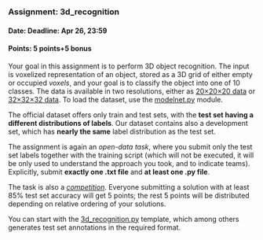 ### Assignment: 3d_recognition
#### Date: Deadline: Apr 26, 23:59
#### Points: 5 points+5 bonus

Your goal in this assignment is to perform 3D object recognition. The input
is voxelized representation of an object, stored as a 3D grid of either empty
or occupied _voxels_, and your goal is to classify the object into one of
10 classes. The data is available in two resolutions, either as
[20×20×20 data](https://ufal.mff.cuni.cz/~straka/courses/npfl114/1920/demos/modelnet20.html)
or [32×32×32 data](https://ufal.mff.cuni.cz/~straka/courses/npfl114/1920/demos/modelnet32.html).
To load the dataset, use the
[modelnet.py](https://github.com/ufal/npfl114/tree/past-1920/labs/07/modelnet.py) module.

The official dataset offers only train and test sets, with the **test set having
a different distributions of labels**. Our dataset contains also a development
set, which has **nearly the same** label distribution as the test set.

The assignment is again an _open-data task_, where you submit only the test set labels
together with the training script (which will not be executed, it will be
only used to understand the approach you took, and to indicate teams).
Explicitly, submit **exactly one .txt file** and **at least one .py file**.

The task is also a [_competition_](#competitions). Everyone submitting
a solution with at least 85% test set accuracy will get 5 points; the rest
5 points will be distributed depending on relative ordering of your solutions.

You can start with the
[3d_recognition.py](https://github.com/ufal/npfl114/tree/past-1920/labs/07/3d_recognition.py)
template, which among others generates test set annotations in the required format.
